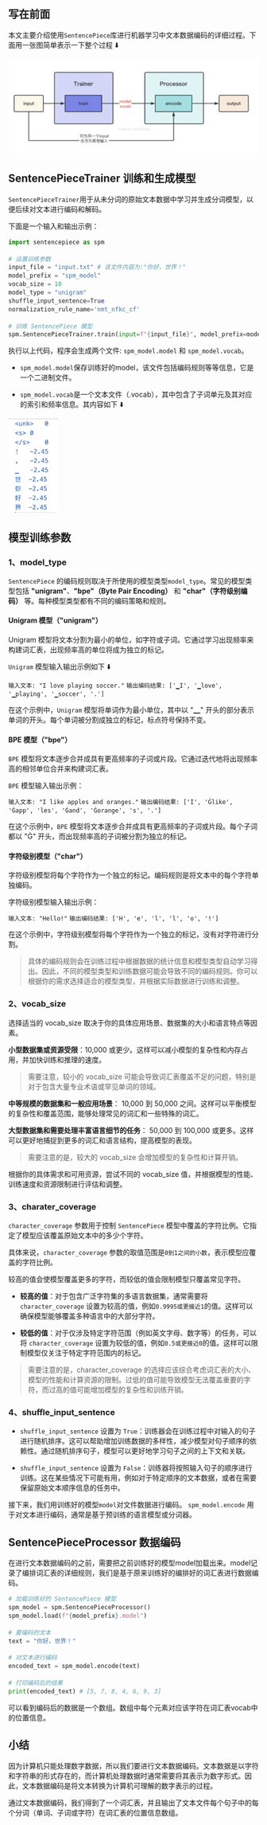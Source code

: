 ## 写在前面
本文主要介绍使用`SentencePiece`库进行机器学习中文本数据编码的详细过程。下面用一张图简单表示一下整个过程 ⬇️

<img src="../../../../images/数据预处理/文本/sentence_encode.png" />

## SentencePieceTrainer 训练和生成模型
`SentencePieceTrainer`用于从未分词的原始文本数据中学习并生成分词模型，以便后续对文本进行编码和解码。


下面是一个输入和输出示例：

```python
import sentencepiece as spm

# 设置训练参数
input_file = "input.txt" # 该文件内容为:"你好，世界！"
model_prefix = "spm_model"
vocab_size = 10
model_type = "unigram"
shuffle_input_sentence=True
normalization_rule_name='nmt_nfkc_cf'

# 训练 SentencePiece 模型
spm.SentencePieceTrainer.train(input=f"{input_file}", model_prefix=model_prefix, vocab_size=vocab_size, model_type=model_type,shuffle_input_sentence=shuffle_input_sentence, normalization_rule_name=normalization_rule_name)

```
执行以上代码，程序会生成两个文件: `spm_model.model` 和 `spm_model.vocab`。
- `spm_model.model`保存训练好的model，该文件包括编码规则等等信息，它是一个二进制文件。

- `spm_model.vocab`是一个文本文件（.vocab），其中包含了子词单元及其对应的索引和频率信息。其内容如下 ⬇️

<img src="../../../../images/数据预处理/文本/vocab.png" width="100"/>

## 模型训练参数

### 1、model_type
`SentencePiece` 的编码规则取决于所使用的模型类型`model_type`。常见的模型类型包括 **"unigram"**、**"bpe"（Byte Pair Encoding）** 和 **"char"（字符级别编码）** 等。每种模型类型都有不同的编码策略和规则。

#### Unigram 模型（"unigram"）
Unigram 模型将文本分割为最小的单位，如字符或子词。它通过学习出现频率来构建词汇表，出现频率高的单位将成为独立的标记。

`Unigram` 模型输入输出示例如下 ⬇️

`输入文本: "I love playing soccer."`
`输出编码结果: ['▁I', '▁love', '▁playing', '▁soccer', '.']`

在这个示例中，`Unigram` 模型将单词作为最小单位，其中以 "▁" 开头的部分表示单词的开头。每个单词被分割成独立的标记，标点符号保持不变。

#### BPE 模型（"bpe"）
`BPE` 模型将文本逐步合并成具有更高频率的子词或片段。它通过迭代地将出现频率高的相邻单位合并来构建词汇表。

`BPE` 模型输入输出示例：

`输入文本: "I like apples and oranges."`
`输出编码结果: ['I', 'Ġlike', 'Ġapp', 'les', 'Ġand', 'Ġorange', 's', '.']`

在这个示例中，`BPE` 模型将文本逐步合并成具有更高频率的子词或片段。每个子词都以 "Ġ" 开头，而出现频率高的子词被分割为独立的标记。

#### 字符级别模型（"char"）

字符级别模型将每个字符作为一个独立的标记。编码规则是将文本中的每个字符单独编码。

字符级别模型输入输出示例：

`输入文本: "Hello!"`
`输出编码结果: ['H', 'e', 'l', 'l', 'o', '!']`

在这个示例中，字符级别模型将每个字符作为一个独立的标记，没有对字符进行分割。


> 具体的编码规则会在训练过程中根据数据的统计信息和模型类型自动学习得出。因此，不同的模型类型和训练数据可能会导致不同的编码规则。你可以根据你的需求选择适合的模型类型，并根据实际数据进行训练和调整。


### 2、vocab_size

选择适当的 vocab_size 取决于你的具体应用场景、数据集的大小和语言特点等因素。

**小型数据集或资源受限**：10,000 或更少。这样可以减小模型的复杂性和内存占用，并加快训练和推理的速度。

> 需要注意，较小的 vocab_size 可能会导致词汇表覆盖不足的问题，特别是对于包含大量专业术语或罕见单词的领域。

**中等规模的数据集和一般应用场景**： 10,000 到 50,000 之间。这样可以平衡模型的复杂性和覆盖范围，能够处理常见的词汇和一些特殊的词汇。

**大型数据集和需要处理丰富语言细节的任务**： 50,000 到 100,000 或更多。这样可以更好地捕捉到更多的词汇和语言结构，提高模型的表现。

> 需要注意的是，较大的 vocab_size 会增加模型的复杂性和计算开销。

根据你的具体需求和可用资源，尝试不同的 vocab_size 值，并根据模型的性能、训练速度和资源限制进行评估和调整。


### 3、charater_coverage

`character_coverage` 参数用于控制 `SentencePiece` 模型中覆盖的字符比例。它指定了模型应该覆盖原始文本中的多少个字符。

具体来说，`character_coverage` 参数的取值范围是`0到1之间的小数`，表示模型应覆盖的字符比例。

较高的值会使模型覆盖更多的字符，而较低的值会限制模型只覆盖常见字符。

- **较高的值**：对于包含广泛字符集的多语言数据集，通常需要将 `character_coverage` 设置为较高的值，例如`0.9995或更接近1`的值。这样可以确保模型能够覆盖多种语言中的大部分字符。

- **较低的值**：对于仅涉及特定字符范围（例如英文字母、数字等）的任务，可以将 `character_coverage` 设置为较低的值，例如`0.5或更接近0`的值。这样可以限制模型仅关注于特定字符范围内的标记。

> 需要注意的是，character_coverage 的选择应该综合考虑词汇表的大小、模型的性能和计算资源的限制。过低的值可能导致模型无法覆盖重要的字符，而过高的值可能增加模型的复杂性和训练开销。

### 4、shuffle_input_sentence


- `shuffle_input_sentence` 设置为 `True`：训练器会在训练过程中对输入的句子进行随机排序。这可以帮助增加训练数据的多样性，减少模型对句子顺序的依赖性。通过随机排序句子，模型可以更好地学习句子之间的上下文和关联。

- `shuffle_input_sentence` 设置为 `False`：训练器将按照输入句子的顺序进行训练。这在某些情况下可能有用，例如对于特定顺序的文本数据，或者在需要保留原始文本顺序信息的任务中。



接下来，我们用训练好的模型`model`对文件数据进行编码。 `spm_model.encode` 用于对文本进行编码，通常是基于预训练的语言模型或分词器。

## SentencePieceProcessor 数据编码

在进行文本数据编码的之前，需要把之前训练好的模型model加载出来。model记录了编排词汇表的详细规则，我们是基于原来训练好的编排好的词汇表进行数据编码。

```python
# 加载训练好的 SentencePiece 模型
spm_model = spm.SentencePieceProcessor()
spm_model.load(f"{model_prefix}.model")

# 要编码的文本
text = "你好，世界！"

# 对文本进行编码
encoded_text = spm_model.encode(text)

# 打印编码后的结果
print(encoded_text) # [5, 7, 8, 4, 6, 9, 3]
```
可以看到编码后的数据是一个数组。数组中每个元素对应该字符在词汇表vocab中的位置信息。

## 小结

因为计算机只能处理数字数据，所以我们要进行文本数据编码。文本数据是以字符和字符串的形式存在的，而计算机处理数据时通常需要将其表示为数字形式。因此，文本数据编码是将文本转换为计算机可理解的数字表示的过程。

通过文本数据编码，我们得到了一个词汇表，并且输出了文本文件每个句子中的每个分词（单词、子词或字符）在词汇表的位置信息数组。



